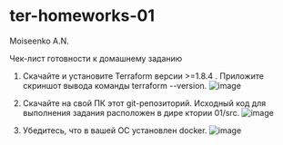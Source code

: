 # ter-homeworks-01  
Moiseenko A.N.  

Чек-лист готовности к домашнему заданию  
1. Скачайте и установите Terraform версии >=1.8.4 . Приложите скриншот вывода команды terraform --version.
![image](https://github.com/user-attachments/assets/60bf2257-7bc4-4c63-9f26-016fc330a0e2)

2. Скачайте на свой ПК этот git-репозиторий. Исходный код для выполнения задания расположен в дире ктории 01/src.
![image](https://github.com/user-attachments/assets/0d39ee16-40d2-456e-bb98-8a1a9c47c98e)
  
3. Убедитесь, что в вашей ОС установлен docker.
![image](https://github.com/user-attachments/assets/9f769094-9a61-40fd-9a98-80d2e1666f77)


